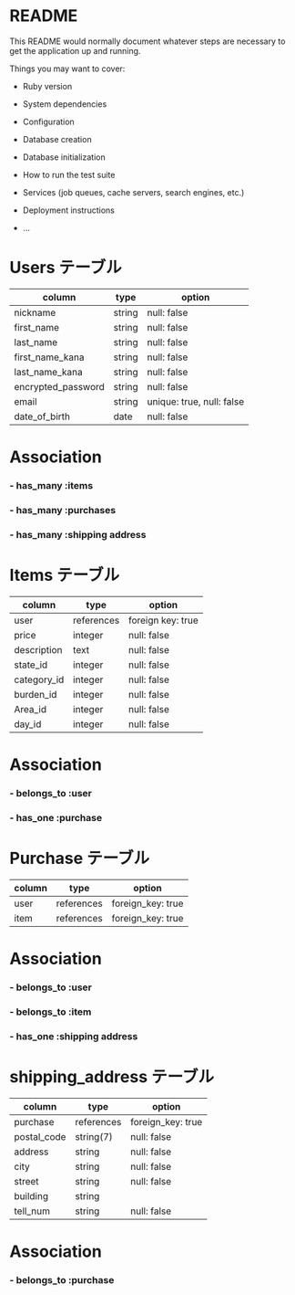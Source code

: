 # README

This README would normally document whatever steps are necessary to get the
application up and running.

Things you may want to cover:

* Ruby version

* System dependencies

* Configuration

* Database creation

* Database initialization

* How to run the test suite

* Services (job queues, cache servers, search engines, etc.)

* Deployment instructions

* ...


# Users テーブル

|  column    |  type  |    option   |
|------------|--------|-------------|
| nickname   | string | null: false |
| first_name | string | null: false |
| last_name  | string | null: false |
|first_name_kana| string | null: false |
|last_name_kana | string | null: false |
|encrypted_password   | string | null: false  |
| email      |string |unique: true, null: false |
|date_of_birth | date | null: false |

# Association

###  - has_many :items
###  - has_many :purchases
###  - has_many :shipping address 



# Items テーブル

|  column     |  type   |   option    |
|-------------|---------|-------------|
|  user       | references | foreign key: true |
|  price      | integer | null: false |
|description  | text    | null: false |
| state_id    | integer | null: false |
| category_id | integer | null: false |
| burden_id   | integer | null: false |
| Area_id     | integer | null: false |
| day_id      | integer | null: false |


# Association

### - belongs_to :user
### - has_one :purchase


# Purchase テーブル

|  column  |   type   |  option  |
|----------|----------|----------|
| user     | references|foreign_key: true |
| item     | references|foreign_key: true |


# Association

### - belongs_to :user
### - belongs_to :item
### - has_one :shipping address

#  shipping_address テーブル 

|  column  |  type    | option   |
|----------|----------|----------|
|purchase  |references | foreign_key: true
| postal_code| string(7)| null: false |
| address  | string     | null: false |
|  city    | string     | null: false |
| street   | string     | null: false |
| building | string     |  
| tell_num | string     | null: false |

# Association

### - belongs_to :purchase

